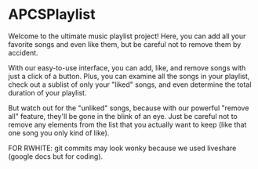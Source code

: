 # APCSPlaylist

Welcome to the ultimate music playlist project! Here, you can add all your favorite songs and even like them, but be careful not to remove them by accident.

With our easy-to-use interface, you can add, like, and remove songs with just a click of a button. Plus, you can examine all the songs in your playlist, check out a sublist of only your "liked" songs, and even determine the total duration of your playlist.

But watch out for the "unliked" songs, because with our powerful "remove all" feature, they'll be gone in the blink of an eye. Just be careful not to remove any elements from the list that you actually want to keep (like that one song you only kind of like).


FOR RWHITE:
git commits may look wonky because we used liveshare  (google docs but for coding). 